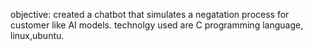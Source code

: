 objective:
      created a chatbot that simulates a negatation process for customer like AI models.
technolgy used are C programming language, linux,ubuntu.
